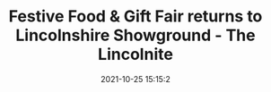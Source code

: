---
"title": "Festive Food & Gift Fair returns to Lincolnshire Showground - The Lincolnite"
"date": "2021-10-25 15:15:2"
"feed_name": "GOOGLENEWSDRILLING"
"feed_website": "https://news.google.com/search?q=drilling%2Bincident&hl=en-US&gl=US&ceid=US:en"
"feed_rss": "https://news.google.com/rss/search?q=drilling%2Bincident&hl=en-US&gl=US&ceid=US:en"
"link": "https://thelincolnite.co.uk/2021/10/festive-food-gift-fair-returns-to-lincolnshire-showground/"
"source": "{'href': 'https://thelincolnite.co.uk', 'title': 'The Lincolnite'}"
"file": "_posts/2021-1-1-d7bec3249e47d927e16db28b0521c9efed7d24a7.md"
"accident": "0"
"drilling": "1"
"dead": "0"
"injured": "0"
"arrested": "0"
"place": "unknown place"
"where": "unknown site"
"causes": "unknown"
"place_uri": "unknown place"
---